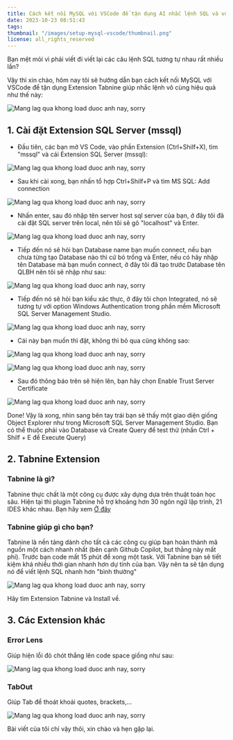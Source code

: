 ```yaml
---
title: Cách kết nối MySQL với VSCode để tận dụng AI nhắc lệnh SQL và vô vàn món ăn chơi khác
date: 2023-10-23 08:51:43
tags:
thumbnail: "/images/setup-mysql-vscode/thumbnail.png"
license: all_rights_reserved
---
```


Bạn mệt mỏi vì phải viết đi viết lại các câu lệnh SQL tương tự nhau rất nhiều lần? 

Vậy thì xin chào, hôm nay tôi sẽ hướng dẫn bạn cách kết nối MySQL với VSCode để tận dụng Extension Tabnine giúp nhắc lệnh vô cùng hiệu quả như thế này:

![Mang lag qua khong load duoc anh nay, sorry](/images/setup-mysql-vscode/tabnine_example.png)

## 1. Cài đặt Extension SQL Server (mssql)

- Đầu tiên, các bạn mở VS Code, vào phần Extension (Ctrl+Shilf+X), tìm "mssql" và cái Extension SQL Server (mssql):

![Mang lag qua khong load duoc anh nay, sorry](/images/setup-mysql-vscode/search_extension.png)

- Sau khi cài xong, bạn nhấn tổ hợp Ctrl+Shilf+P và tìm MS SQL: Add connection

![Mang lag qua khong load duoc anh nay, sorry](/images/setup-mysql-vscode/ctrl_shif_p.png)

- Nhấn enter, sau đó nhập tên server host sql server của bạn, ở đây tôi đã cài đặt SQL server trên local, nên tôi sẽ gõ "localhost" và Enter.

![Mang lag qua khong load duoc anh nay, sorry](/images/setup-mysql-vscode/localhost.png)


- Tiếp đến nó sẽ hỏi bạn Database name bạn muốn connect, nếu bạn chưa từng tạo Database nào thì cứ bỏ trống và Enter, nếu có hãy nhập tên Database mà bạn muốn connect, ở đây tôi đã tạo trước Database tên QLBH nên tôi sẽ nhập như sau:

![Mang lag qua khong load duoc anh nay, sorry](/images/setup-mysql-vscode/enter_database_name.png)

- Tiếp đến nó sẽ hỏi bạn kiểu xác thực, ở đây tôi chọn Integrated, nó sẽ tương tự với option Windows Authentication trong phần mềm Microsoft SQL Server Management Studio.

![Mang lag qua khong load duoc anh nay, sorry](/images/setup-mysql-vscode/authentication-type.png)


- Cái này bạn muốn thì đặt, không thì bỏ qua cũng không sao:

![Mang lag qua khong load duoc anh nay, sorry](/images/setup-mysql-vscode/display_name.png)

![Mang lag qua khong load duoc anh nay, sorry](/images/setup-mysql-vscode/alert.png)

- Sau đó thông báo trên sẽ hiện lên, bạn hãy chọn Enable Trust Server Certificate

![Mang lag qua khong load duoc anh nay, sorry](/images/setup-mysql-vscode/done_mssql.png)

Done! Vậy là xong, nhìn sang bên tay trái bạn sẽ thấy một giao diện giống Object Explorer như trong Microsoft SQL Server Management Studio. Bạn có thể thuộc phải vào Database và Create Query để test thử (nhấn Ctrl + Shilf + E để Execute Query)

## 2. Tabnine Extension
### Tabnine là gì?

Tabnine thực chất là một công cụ được xây dựng dựa trên thuật toán học sâu. Hiện tại thì plugin Tabnine hỗ trợ khoảng hơn 30 ngôn ngữ lập trình, 21 IDES khác nhau. Bạn hãy xem [Ở đây](https://www.tabnine.com/install)

### Tabnine giúp gì cho bạn?
Tabnine là nền tảng dành cho tất cả các công cụ giúp bạn hoàn thành mã nguồn một cách nhanh nhất (bên cạnh Github Copilot, but thằng này mất phí). Trước bạn code mất 15 phút để xong một task. Với Tabnine bạn sẽ tiết kiệm khá nhiều thời gian nhanh hơn dự tính của bạn.
Vậy nên ta sẽ tận dụng nó để viết lệnh SQL nhanh hơn "bình thường"

![Mang lag qua khong load duoc anh nay, sorry](/images/setup-mysql-vscode/tabnine_install.png)

Hãy tìm Extension Tabnine và Install về.

## 3. Các Extension khác

### Error Lens 

Giúp hiện lỗi đỏ chót thẳng lên code space giống như sau:

![Mang lag qua khong load duoc anh nay, sorry](/images/setup-mysql-vscode/codelens.png)

### TabOut

Giúp Tab để thoát khoải quotes, brackets,...

![Mang lag qua khong load duoc anh nay, sorry](/images/setup-mysql-vscode/tabout.png)


Bài viết của tôi chỉ vậy thôi, xin chào và hẹn gặp lại.